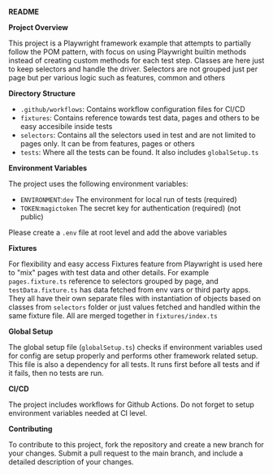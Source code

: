 **README**

**Project Overview**

This project is a Playwright framework example that attempts to partially follow the POM pattern, with focus on using Playwright builtin methods instead of creating custom methods for each test step. Classes are here just to keep selectors and handle the driver. Selectors are not grouped just per page but per various logic such as features, common and others

**Directory Structure**

- `.github/workflows`: Contains workflow configuration files for CI/CD
- `fixtures`: Contains reference towards test data, pages and others to be easy accesibile inside tests
- `selectors`: Contains all the selectors used in test and are not limited to pages only. It can be from features, pages or others
- `tests`: Where all the tests can be found. It also includes `globalSetup.ts`

**Environment Variables**

The project uses the following environment variables:

- `ENVIRONMENT`:`dev` The environment for local run of tests (required)
- `TOKEN`:`magictoken` The secret key for authentication (required) (not public)

Please create a `.env` file at root level and add the above variables

**Fixtures**

For flexibility and easy access Fixtures feature from Playwright is used here to "mix" pages with test data and other details. For example `pages.fixture.ts` reference to selectors grouped by page, and `testData.fixture.ts` has data fetched from env vars or third party apps. They all have their own separate files with instantiation of objects based on classes from `selectors` folder or just values fetched and handled within the same fixture file. All are merged together in `fixtures/index.ts`

**Global Setup**

The global setup file (`globalSetup.ts`) checks if environment variables used for config are setup properly and performs other framework related setup. This file is also a dependency for all tests. It runs first before all tests and if it fails, then no tests are run.

**CI/CD**

The project includes workflows for Github Actions. Do not forget to setup environment variables needed at CI level.

**Contributing**

To contribute to this project, fork the repository and create a new branch for your changes. Submit a pull request to the main branch, and include a detailed description of your changes.
